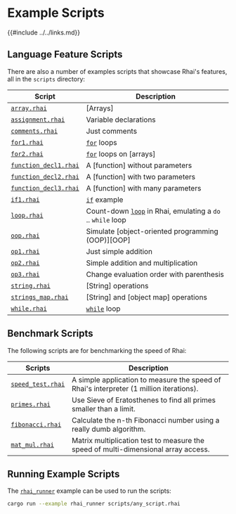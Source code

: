 Example Scripts
==============

{{#include ../../links.md}}

Language Feature Scripts
-----------------------

There are also a number of examples scripts that showcase Rhai's features, all in the `scripts` directory:

| Script                                                                                                   | Description                                                                                 |
| -------------------------------------------------------------------------------------------------------- | ------------------------------------------------------------------------------------------- |
| [`array.rhai`](https://github.com/jonathandturner/rhai/tree/master/scripts/array.rhai)                   | [Arrays]                                                                                    |
| [`assignment.rhai`](https://github.com/jonathandturner/rhai/tree/master/scripts/assignment.rhai)         | Variable declarations                                                                       |
| [`comments.rhai`](https://github.com/jonathandturner/rhai/tree/master/scripts/comments.rhai)             | Just comments                                                                               |
| [`for1.rhai`](https://github.com/jonathandturner/rhai/tree/master/scripts/for1.rhai)                     | [`for`]({{rootUrl}}/language/for.md) loops                                                  |
| [`for2.rhai`](https://github.com/jonathandturner/rhai/tree/master/scripts/for2.rhai)                     | [`for`]({{rootUrl}}/language/for.md) loops on [arrays]                                      |
| [`function_decl1.rhai`](https://github.com/jonathandturner/rhai/tree/master/scripts/function_decl1.rhai) | A [function] without parameters                                                             |
| [`function_decl2.rhai`](https://github.com/jonathandturner/rhai/tree/master/scripts/function_decl2.rhai) | A [function] with two parameters                                                            |
| [`function_decl3.rhai`](https://github.com/jonathandturner/rhai/tree/master/scripts/function_decl3.rhai) | A [function] with many parameters                                                           |
| [`if1.rhai`](https://github.com/jonathandturner/rhai/tree/master/scripts/if1.rhai)                       | [`if`]({{rootUrl}}/language/if.md) example                                                  |
| [`loop.rhai`](https://github.com/jonathandturner/rhai/tree/master/scripts/loop.rhai)                     | Count-down [`loop`]({{rootUrl}}/language/loop.md) in Rhai, emulating a `do` .. `while` loop |
| [`oop.rhai`](https://github.com/jonathandturner/rhai/tree/master/scripts/oop.rhai)                       | Simulate [object-oriented programming (OOP)][OOP]                                           |
| [`op1.rhai`](https://github.com/jonathandturner/rhai/tree/master/scripts/op1.rhai)                       | Just simple addition                                                                        |
| [`op2.rhai`](https://github.com/jonathandturner/rhai/tree/master/scripts/op2.rhai)                       | Simple addition and multiplication                                                          |
| [`op3.rhai`](https://github.com/jonathandturner/rhai/tree/master/scripts/op3.rhai)                       | Change evaluation order with parenthesis                                                    |
| [`string.rhai`](https://github.com/jonathandturner/rhai/tree/master/scripts/string.rhai)                 | [String] operations                                                                         |
| [`strings_map.rhai`](https://github.com/jonathandturner/rhai/tree/master/scripts/strings_map.rhai)       | [String] and [object map] operations                                                        |
| [`while.rhai`](https://github.com/jonathandturner/rhai/tree/master/scripts/while.rhai)                   | [`while`]({{rootUrl}}/language/while.md) loop                                               |


Benchmark Scripts
----------------

The following scripts are for benchmarking the speed of Rhai:

| Scripts                                                                                          | Description                                                                             |
| ------------------------------------------------------------------------------------------------ | --------------------------------------------------------------------------------------- |
| [`speed_test.rhai`](https://github.com/jonathandturner/rhai/tree/master/scripts/speed_test.rhai) | A simple application to measure the speed of Rhai's interpreter (1 million iterations). |
| [`primes.rhai`](https://github.com/jonathandturner/rhai/tree/master/scripts/primes.rhai)         | Use Sieve of Eratosthenes to find all primes smaller than a limit.                      |
| [`fibonacci.rhai`](https://github.com/jonathandturner/rhai/tree/master/scripts/fibonacci.rhai)   | Calculate the n-th Fibonacci number using a really dumb algorithm.                      |
| [`mat_mul.rhai`](https://github.com/jonathandturner/rhai/tree/master/scripts/mat_mul.rhai)       | Matrix multiplication test to measure the speed of multi-dimensional array access.      |


Running Example Scripts
----------------------

The [`rhai_runner`](../examples/rust.md) example can be used to run the scripts:

```bash
cargo run --example rhai_runner scripts/any_script.rhai
```
